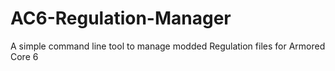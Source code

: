 # AC6-Regulation-Manager
A simple command line tool to manage modded Regulation files for Armored Core 6
